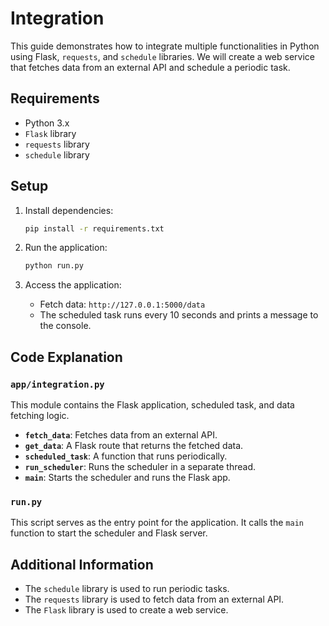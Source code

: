 # Integration

This guide demonstrates how to integrate multiple functionalities in Python using Flask, `requests`, and `schedule` libraries. We will create a web service that fetches data from an external API and schedule a periodic task.

## Requirements

- Python 3.x
- `Flask` library
- `requests` library
- `schedule` library

## Setup

1. Install dependencies:
    ```sh
    pip install -r requirements.txt
    ```

2. Run the application:
    ```sh
    python run.py
    ```

3. Access the application:
    - Fetch data: `http://127.0.0.1:5000/data`
    - The scheduled task runs every 10 seconds and prints a message to the console.

## Code Explanation

### `app/integration.py`

This module contains the Flask application, scheduled task, and data fetching logic.

- **`fetch_data`**: Fetches data from an external API.
- **`get_data`**: A Flask route that returns the fetched data.
- **`scheduled_task`**: A function that runs periodically.
- **`run_scheduler`**: Runs the scheduler in a separate thread.
- **`main`**: Starts the scheduler and runs the Flask app.

### `run.py`

This script serves as the entry point for the application. It calls the `main` function to start the scheduler and Flask server.

## Additional Information

- The `schedule` library is used to run periodic tasks.
- The `requests` library is used to fetch data from an external API.
- The `Flask` library is used to create a web service.
